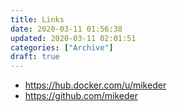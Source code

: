 ```yaml
---
title: Links
date: 2020-03-11 01:56:38
updated: 2020-03-11 02:01:51
categories: ["Archive"]
draft: true
---
```


<ul><li><a href="https://hub.docker.com/u/mikeder" target="_blank">https://hub.docker.com/u/mikeder</a></li><li><a href="https://github.com/mikeder" target="_blank">https://github.com/mikeder</a></li></ul>